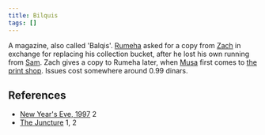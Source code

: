 ```yaml
---
title: Bilquis
tags: []
---
```

A magazine, also called 'Balqis'. [Rumeha](/_wiki/rumeha.md) asked for a copy from [Zach](/_wiki/zach.md) in exchange for replacing his collection bucket, after he lost his own running from [Sam](/_wiki/sam.md). Zach gives a copy to Rumeha later, when [Musa](/_wiki/musa.md) first comes to [the print shop](/_wiki/aa-xerox.md). Issues cost somewhere around 0.99 dinars.

## References
- [New Year's Eve, 1997](/_wiki/new-years-eve-1997.md) 2
- [The Juncture](/_wiki/the-juncture.md) 1, 2
